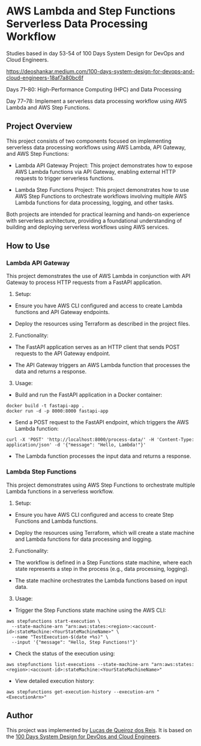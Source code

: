 # AWS Lambda and Step Functions Serverless Data Processing Workflow

Studies based in day 53-54 of 100 Days System Design for DevOps and Cloud Engineers.

https://deoshankar.medium.com/100-days-system-design-for-devops-and-cloud-engineers-18af7a80bc6f

Days 71–80: High-Performance Computing (HPC) and Data Processing

Day 77–78: Implement a serverless data processing workflow using AWS Lambda and AWS Step Functions.

## Project Overview

This project consists of two components focused on implementing serverless data processing workflows using AWS Lambda, API Gateway, and AWS Step Functions:

* Lambda API Gateway Project: This project demonstrates how to expose AWS Lambda functions via API Gateway, enabling external HTTP requests to trigger serverless functions.

* Lambda Step Functions Project: This project demonstrates how to use AWS Step Functions to orchestrate workflows involving multiple AWS Lambda functions for data processing, logging, and other tasks.

Both projects are intended for practical learning and hands-on experience with serverless architecture, providing a foundational understanding of building and deploying serverless workflows using AWS services.

## How to Use

### Lambda API Gateway

This project demonstrates the use of AWS Lambda in conjunction with API Gateway to process HTTP requests from a FastAPI application.

1. Setup:

* Ensure you have AWS CLI configured and access to create Lambda functions and API Gateway endpoints.

* Deploy the resources using Terraform as described in the project files.

2. Functionality:

* The FastAPI application serves as an HTTP client that sends POST requests to the API Gateway endpoint.

* The API Gateway triggers an AWS Lambda function that processes the data and returns a response.

3. Usage:

* Build and run the FastAPI application in a Docker container:
```
docker build -t fastapi-app .
docker run -d -p 8000:8000 fastapi-app
```

* Send a POST request to the FastAPI endpoint, which triggers the AWS Lambda function:
```
curl -X 'POST' 'http://localhost:8000/process-data/' -H 'Content-Type: application/json' -d '{"message": "Hello, Lambda!"}'
```

* The Lambda function processes the input data and returns a response.

### Lambda Step Functions

This project demonstrates using AWS Step Functions to orchestrate multiple Lambda functions in a serverless workflow.

1. Setup:

* Ensure you have AWS CLI configured and access to create Step Functions and Lambda functions.

* Deploy the resources using Terraform, which will create a state machine and Lambda functions for data processing and logging.

2. Functionality:

* The workflow is defined in a Step Functions state machine, where each state represents a step in the process (e.g., data processing, logging).

* The state machine orchestrates the Lambda functions based on input data.

3. Usage:

* Trigger the Step Functions state machine using the AWS CLI:
```
aws stepfunctions start-execution \
  --state-machine-arn "arn:aws:states:<region>:<account-id>:stateMachine:<YourStateMachineName>" \
  --name "TestExecution-$(date +%s)" \
  --input '{"message": "Hello, Step Functions!"}'
```

* Check the status of the execution using:
```
aws stepfunctions list-executions --state-machine-arn "arn:aws:states:<region>:<account-id>:stateMachine:<YourStateMachineName>"
```
* View detailed execution history:
```
aws stepfunctions get-execution-history --execution-arn "<ExecutionArn>"
```

## Author
This project was implemented by [Lucas de Queiroz dos Reis][2]. It is based on the [100 Days System Design for DevOps and Cloud Engineers][1].

[1]: https://deoshankar.medium.com/100-days-system-design-for-devops-and-cloud-engineers-18af7a80bc6f "Medium - Deo Shankar 100 Days"
[2]: https://www.linkedin.com/in/lucas-de-queiroz/ "LinkedIn - Lucas de Queiroz"